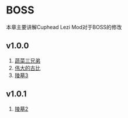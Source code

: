 # BOSS
本章主要讲解Cuphead Lezi Mod对于BOSS的修改
## v1.0.0
1. [蔬菜三兄弟](./蔬菜三兄弟.md)
2. [伟大的古比](./伟大的古比.md)
3. [陵墓3](./陵墓3.md)
## v1.0.1
1. [陵墓2](./陵墓2.md)